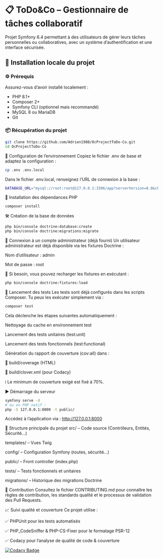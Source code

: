 # 📋 ToDo&Co – Gestionnaire de tâches collaboratif

Projet Symfony 6.4 permettant à des utilisateurs de gérer leurs tâches personnelles ou collaboratives, avec un système d’authentification et une interface sécurisée.

## 🚀 Installation locale du projet

### ⚙️ Prérequis

Assurez-vous d’avoir installé localement :

- PHP 8.1+
- Composer 2+
- Symfony CLI (optionnel mais recommandé)
- MySQL 8 ou MariaDB
- Git

### 📦 Récupération du projet

```bash
git clone https://github.com/Adrien1988/OcProjectToDo-Co.git
cd OcProjectToDo-Co
```
📁 Configuration de l’environnement
Copiez le fichier .env de base et adaptez la configuration :

```bash
cp .env .env.local
```

Dans le fichier .env.local, renseignez l’URL de connexion à la base :

```bash
DATABASE_URL="mysql://root:root@127.0.0.1:3306/app?serverVersion=8.0&charset=utf8mb4"
```

💾 Installation des dépendances PHP

```bash
composer install
```

🛠️ Création de la base de données

```bash
php bin/console doctrine:database:create
php bin/console doctrine:migrations:migrate
```

🔐 Connexion à un compte administrateur (déjà fourni)
Un utilisateur administrateur est déjà disponible via les fixtures Doctrine :

Nom d’utilisateur : admin

Mot de passe : root

🔄 Si besoin, vous pouvez recharger les fixtures en exécutant :

```bash
php bin/console doctrine:fixtures:load
```

🧪 Lancement des tests
Les tests sont déjà configurés dans les scripts Composer. Tu peux les exécuter simplement via :

```bash
composer test
```
Cela déclenche les étapes suivantes automatiquement :

Nettoyage du cache en environnement test

Lancement des tests unitaires (test:unit)

Lancement des tests fonctionnels (test:functional)

Génération du rapport de couverture (cov:all) dans :

📁 build/coverage (HTML)

📄 build/clover.xml (pour Codacy)

ℹ️ Le minimum de couverture exigé est fixé à 70%.

▶️ Démarrage du serveur

```bash
symfony serve -d
# ou en PHP natif :
php -S 127.0.0.1:8000 -t public/
```
Accédez à l’application via : http://127.0.0.1:8000

📂 Structure principale du projet
src/ – Code source (Contrôleurs, Entités, Sécurité…)

templates/ – Vues Twig

config/ – Configuration Symfony (routes, sécurité…)

public/ – Front controller (index.php)

tests/ – Tests fonctionnels et unitaires

migrations/ – Historique des migrations Doctrine

👥 Contribution
Consultez le fichier CONTRIBUTING.md pour connaître les règles de contribution, les standards qualité et le processus de validation des Pull Requests.

📈 Suivi qualité et couverture
Ce projet utilise :

✅ PHPUnit pour les tests automatisés

✅ PHP_CodeSniffer & PHP-CS-Fixer pour le formatage PSR-12

✅ Codacy pour l’analyse de qualité de code & couverture

[![Codacy Badge](https://app.codacy.com/project/badge/Grade/963f5be2f999444082b16f3f1a2511ec)](https://app.codacy.com/gh/Adrien1988/OcProjectToDo-Co/dashboard?utm_source=gh&utm_medium=referral&utm_content=&utm_campaign=Badge_grade)